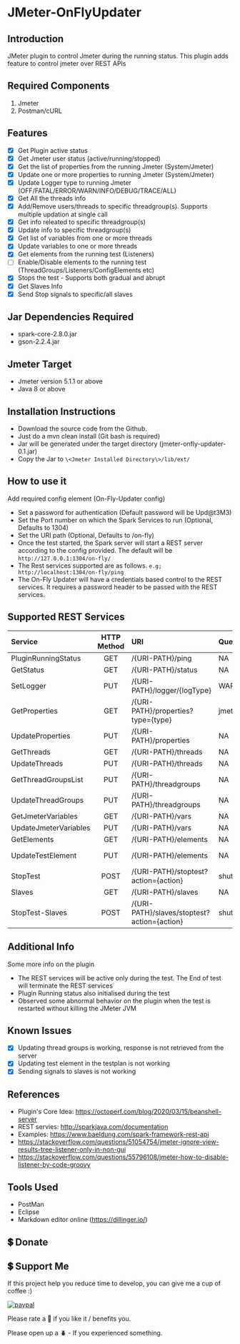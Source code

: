 # JMeter-OnFlyUpdater

## Introduction
JMeter plugin to control Jmeter during the running status. This plugin adds feature to control jmeter over REST APIs

## Required Components

1. Jmeter
2. Postman/cURL

## Features

- [x] Get Plugin active status
- [x] Get Jmeter user status (active/running/stopped)
- [x] Get the list of properties from the running Jmeter (System/Jmeter)
- [x] Update one or more properties to running Jmeter (System/Jmeter)
- [x] Update Logger type to running Jmeter (OFF/FATAL/ERROR/WARN/INFO/DEBUG/TRACE/ALL)
- [x] Get All the threads info 
- [x] Add/Remove users/threads to specific threadgroup(s). Supports multiple updation at single call
- [x] Get info releated to specific threadgroup(s)
- [x] Update info to specific threadgroup(s)
- [x] Get list of variables from one or more threads
- [x] Update variables to one or more threads
- [x] Get elements from the running test (Listeners)
- [ ] Enable/Disable elements to the running test (ThreadGroups/Listeners/ConfigElements etc)
- [x] Stops the test - Supports both gradual and abrupt
- [x] Get Slaves Info
- [x] Send Stop signals to specific/all slaves

## Jar Dependencies Required

* spark-core-2.8.0.jar
* gson-2.2.4.jar

## Jmeter Target

* Jmeter version 5.1.1 or above
* Java 8 or above

## Installation Instructions

* Download the source code from the Github.
* Just do a mvn clean install (Git bash is required)
* Jar will be generated under the target directory (jmeter-onfly-updater-0.1.jar)
* Copy the Jar to `\<Jmeter Installed Directory\>/lib/ext/`

## How to use it
Add required config element (On-Fly-Updater config)

* Set a password for authentication (Default password will be Upd@t3M3)
* Set the Port number on which the Spark Services to run (Optional, Defaults to 1304)
* Set the URI path (Optional, Defaults to /on-fly)
* Once the test started, the Spark server will start a REST server according to the config provided. The default will be `http://127.0.0.1:1304/on-fly/`
* The Rest services supported are as follows. `e.g; http://localhost:1304/on-fly/ping`
* The On-Fly Updater will have a credentials based control to the REST services. It requires a password header to be passed with the REST services.

## Supported REST Services

|Service|HTTP Method|URI|QueryParams|ReqBody|Status|
|:---|:---:|:---|:---|:---|:---:|
PluginRunningStatus|GET|/{URI-PATH}/ping|NA||Completed
GetStatus|GET|/{URI-PATH}/status|NA||Completed
SetLogger|PUT|/{URI-PATH}/logger/{logType}|WARN/ERROR/DEBUG/OFF||Completed
GetProperties|GET|/{URI-PATH}/properties?type={type}|jmeter/system||Completed
UpdateProperties|PUT|/{URI-PATH}/properties|NA||Completed
GetThreads|GET|/{URI-PATH}/threads|NA||Completed
UpdateThreads|PUT|/{URI-PATH}/threads|NA||Completed
GetThreadGroupsList|PUT|/{URI-PATH}/threadgroups|NA||Completed
UpdateThreadGroups|PUT|/{URI-PATH}/threadgroups|NA||Completed
GetJmeterVariables|GET|/{URI-PATH}/vars|NA||Completed
UpdateJmeterVariables|PUT|/{URI-PATH}/vars|NA||Completed
GetElements|GET|/{URI-PATH}/elements|NA||Completed
UpdateTestElement|PUT|/{URI-PATH}/elements|NA||Not Started
StopTest|POST|/{URI-PATH}/stoptest?action={action}|shutdown/stop||Completed
Slaves|GET|/{URI-PATH}/slaves|NA||Completed
StopTest-Slaves|POST|/{URI-PATH}/slaves/stoptest?action={action}|shutdown/stop||Needs Validation

## Additional Info
Some more info on the plugin

* The REST services will be active only during the test. The End of test will terminate the REST services
* Plugin Running status also initialised during the test
* Observed some abnormal behavior on the plugin when the test is restarted without killing the JMeter JVM

## Known Issues

- [x] Updating thread groups is working, response is not retrieved from the server
- [x] Updating test element in the testplan is not working
- [x] Sending signals to slaves is not working

## References

* Plugin's Core Idea: https://octoperf.com/blog/2020/03/15/beanshell-server
* REST servies: http://sparkjava.com/documentation
* Examples: https://www.baeldung.com/spark-framework-rest-api
* https://stackoverflow.com/questions/51054754/jmeter-ignore-view-results-tree-listener-only-in-non-gui
* https://stackoverflow.com/questions/55796108/jmeter-how-to-disable-listener-by-code-groovy

## Tools Used

* PostMan
* Eclipse
* Markdown editor online (https://dillinger.io/)


## 💲 Donate
## 💲 Support Me
<!-- [<a href="https://www.buymeacoffee.com/rollno748" target="_blank"><img src="https://cdn.buymeacoffee.com/buttons/v2/default-yellow.png" height="45px" width="162px" alt="Buy Me A Coffee"></a>](https://www.buymeacoffee.com/rollno748) -->
If this project help you reduce time to develop, you can give me a cup of coffee :) 

[![paypal](https://www.paypalobjects.com/en_US/i/btn/btn_donateCC_LG.gif)](https://ko-fi.com/rollno748)

Please rate a :star2: if you like it / benefits you.

Please open up a :beetle: - If you experienced something.
 


